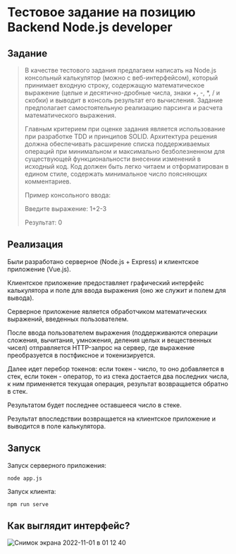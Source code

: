 # Тестовое задание на позицию Backend Node.js developer

## Задание

> В качестве тестового задания предлагаем написать на Node.js консольный калькулятор (можно с веб-интерфейсом), 
> который принимает входную строку, содержащую математическое выражение (целые и десятично-дробные числа, знаки 
> +, -, *, / и скобки) и выводит в консоль результат его вычисления. Задание предполагает самостоятельную реализацию 
> парсинга и расчета математического выражения.
> 
> Главным критерием при оценке задания является использование при разработке TDD и принципов SOLID. Архитектура решения 
> должна обеспечивать расширение списка поддерживаемых операций при минимальном и максимально безболезненном для 
> существующей функциональности внесении изменений в исходный код. Код должен быть легко читаем и отформатирован в 
> едином стиле, содержать минимальное число поясняющих комментариев.
> 
> Пример консольного ввода:
> 
> Введите выражение: 1+2-3
> 
> Результат: 0

## Реализация

Были разработано серверное (Node.js + Express) и клиентское приложение (Vue.js).

Клиентское приложение предоставляет графический интерфейс калькулятора и поле для ввода
выражения (оно же служит и полем для вывода). 

Серверное приложение является обработчиком математических выражений, введенных пользователем.

После ввода пользователем выражения (поддерживаются 
операции сложения, вычитания, умножения, деления целых и вещественных чисел) отправляется HTTP-запрос на сервер,
где выражение преобразуется в постфиксное и токенизируется.

Далее идет перебор токенов: если токен - число, то оно добавляется в стек, если токен - оператор,
то из стека достается два последних числа, к ним применяется текущая операция, результат возвращается
обратно в стек.

Результатом будет последнее оставшееся число в стеке.

Результат впоследствии возвращается на клиентское приложение и выводится в поле калькулятора.

## Запуск
Запуск серверного приложения:
```
node app.js
```

Запуск клиента:
```
npm run serve
```

## Как выглядит интерфейс?
![Снимок экрана 2022-11-01 в 01 12 40](https://user-images.githubusercontent.com/75445403/199278133-f831896e-3d03-4b59-8b63-7342d55e5a1e.png)
